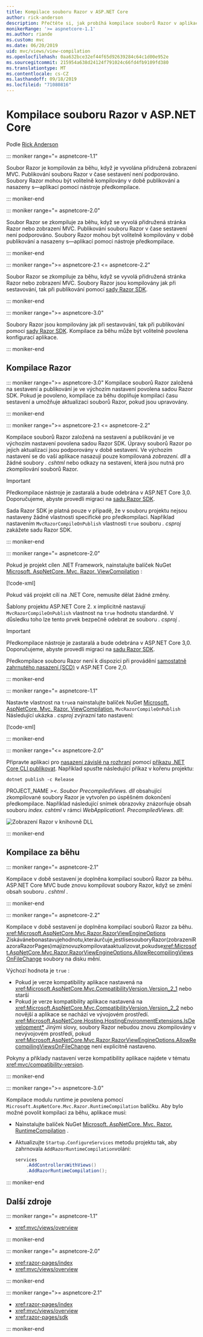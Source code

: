 ```yaml
---
title: Kompilace souboru Razor v ASP.NET Core
author: rick-anderson
description: Přečtěte si, jak probíhá kompilace souborů Razor v aplikaci ASP.NET Core.
monikerRange: '>= aspnetcore-1.1'
ms.author: riande
ms.custom: mvc
ms.date: 06/20/2019
uid: mvc/views/view-compilation
ms.openlocfilehash: 0aa632bce32ef44f65d92639284c64c1d00e952e
ms.sourcegitcommit: 215954a638d24124f791024c66fd4fb9109fd380
ms.translationtype: MT
ms.contentlocale: cs-CZ
ms.lasthandoff: 09/18/2019
ms.locfileid: "71080816"
---
```

# <a name="razor-file-compilation-in-aspnet-core"></a>Kompilace souboru Razor v ASP.NET Core

Podle [Rick Anderson](https://twitter.com/RickAndMSFT)

::: moniker range="= aspnetcore-1.1"

Soubor Razor je kompilován za běhu, když je vyvolána přidružená zobrazení MVC. Publikování souboru Razor v čase sestavení není podporováno. Soubory Razor mohou být volitelně kompilovány v době publikování a nasazeny s&mdash;aplikací pomocí nástroje předkompilace.

::: moniker-end

::: moniker range="= aspnetcore-2.0"

Soubor Razor se zkompiluje za běhu, když se vyvolá přidružená stránka Razor nebo zobrazení MVC. Publikování souboru Razor v čase sestavení není podporováno. Soubory Razor mohou být volitelně kompilovány v době publikování a nasazeny s&mdash;aplikací pomocí nástroje předkompilace.

::: moniker-end

::: moniker range=">= aspnetcore-2.1 <= aspnetcore-2.2"

Soubor Razor se zkompiluje za běhu, když se vyvolá přidružená stránka Razor nebo zobrazení MVC. Soubory Razor jsou kompilovány jak při sestavování, tak při publikování pomocí [sady Razor SDK](xref:razor-pages/sdk).

::: moniker-end

::: moniker range=">= aspnetcore-3.0"

Soubory Razor jsou kompilovány jak při sestavování, tak při publikování pomocí [sady Razor SDK](xref:razor-pages/sdk). Kompilace za běhu může být volitelně povolena konfigurací aplikace.

::: moniker-end

## <a name="razor-compilation"></a>Kompilace Razor

::: moniker range=">= aspnetcore-3.0"
Kompilace souborů Razor založená na sestavení a publikování je ve výchozím nastavení povolena sadou Razor SDK. Pokud je povoleno, kompilace za běhu doplňuje kompilaci času sestavení a umožňuje aktualizaci souborů Razor, pokud jsou upravovány.

::: moniker-end

::: moniker range=">= aspnetcore-2.1 <= aspnetcore-2.2"

Kompilace souborů Razor založená na sestavení a publikování je ve výchozím nastavení povolena sadou Razor SDK. Úpravy souborů Razor po jejich aktualizaci jsou podporovány v době sestavení. Ve výchozím nastavení se do vaší aplikace nasazují pouze kompilovaná *zobrazení. dll* a žádné soubory *. cshtml* nebo odkazy na sestavení, která jsou nutná pro zkompilování souborů Razor.

> [!IMPORTANT]
> Předkompilace nástroje je zastaralá a bude odebrána v ASP.NET Core 3,0. Doporučujeme, abyste provedli migraci na [sadu Razor SDK](xref:razor-pages/sdk).
>
> Sada Razor SDK je platná pouze v případě, že v souboru projektu nejsou nastaveny žádné vlastnosti specifické pro předkompilaci. Například nastavením `MvcRazorCompileOnPublish` vlastnosti `true` souboru *. csproj* zakážete sadu Razor SDK.

::: moniker-end

::: moniker range="= aspnetcore-2.0"

Pokud je projekt cílen .NET Framework, nainstalujte balíček NuGet [Microsoft. AspNetCore. Mvc. Razor. ViewCompilation](https://www.nuget.org/packages/Microsoft.AspNetCore.Mvc.Razor.ViewCompilation/) :

[!code-xml[](view-compilation/sample/DotNetFrameworkProject.csproj?name=snippet_ViewCompilationPackage)]

Pokud váš projekt cílí na .NET Core, nemusíte dělat žádné změny.

Šablony projektu ASP.NET Core 2. x implicitně nastavují `MvcRazorCompileOnPublish` vlastnost na `true` hodnotu standardně. V důsledku toho lze tento prvek bezpečně odebrat ze souboru *. csproj* .

> [!IMPORTANT]
> Předkompilace nástroje je zastaralá a bude odebrána v ASP.NET Core 3,0. Doporučujeme, abyste provedli migraci na [sadu Razor SDK](xref:razor-pages/sdk).
>
> Předkompilace souboru Razor není k dispozici při provádění [samostatně zahrnutého nasazení (SCD)](/dotnet/core/deploying/#self-contained-deployments-scd) v ASP.NET Core 2,0.

::: moniker-end

::: moniker range="= aspnetcore-1.1"

Nastavte vlastnost na `true`a nainstalujte balíček NuGet [Microsoft. AspNetCore. Mvc. Razor. ViewCompilation.](https://www.nuget.org/packages/Microsoft.AspNetCore.Mvc.Razor.ViewCompilation/) `MvcRazorCompileOnPublish` Následující ukázka *. csproj* zvýrazní tato nastavení:

[!code-xml[](view-compilation/sample/MvcRazorCompileOnPublish.csproj?highlight=4,10)]

::: moniker-end

::: moniker range="<= aspnetcore-2.0"

Připravte aplikaci pro [nasazení závislé na rozhraní](/dotnet/core/deploying/#framework-dependent-deployments-fdd) pomocí [příkazu .NET Core CLI publikovat](/dotnet/core/tools/dotnet-publish). Například spusťte následující příkaz v kořenu projektu:

```dotnetcli
dotnet publish -c Release
```

PROJECT_NAME  *>\<. Soubor PrecompiledViews. dll* obsahující zkompilované soubory Razor je vytvořen po úspěšném dokončení předkompilace. Například následující snímek obrazovky znázorňuje obsah souboru *index. cshtml* v rámci *WebApplication1. PrecompiledViews. dll*:

![Zobrazení Razor v knihovně DLL](view-compilation/_static/razor-views-in-dll.png)

::: moniker-end

## <a name="runtime-compilation"></a>Kompilace za běhu

::: moniker range="= aspnetcore-2.1"

Kompilace v době sestavení je doplněna kompilací souborů Razor za běhu. ASP.NET Core MVC bude znovu kompilovat soubory Razor, když se změní obsah souboru *. cshtml* .

::: moniker-end

::: moniker range="= aspnetcore-2.2"

Kompilace v době sestavení je doplněna kompilací souborů Razor za běhu. <xref:Microsoft.AspNetCore.Mvc.Razor.RazorViewEngineOptions> Získávánebonastavujehodnotu,kteráurčuje,jestlisesouboryRazor(zobrazeníRazoraRazorPages)majíznovuzkompilovataaktualizovat,pokudse<xref:Microsoft.AspNetCore.Mvc.Razor.RazorViewEngineOptions.AllowRecompilingViewsOnFileChange> soubory na disku mění.

Výchozí hodnota je `true` :

* Pokud je verze kompatibility aplikace nastavená na <xref:Microsoft.AspNetCore.Mvc.CompatibilityVersion.Version_2_1> nebo starší
* Pokud je verze kompatibility aplikace nastavená na <xref:Microsoft.AspNetCore.Mvc.CompatibilityVersion.Version_2_2> nebo novější a aplikace se nachází ve vývojovém prostředí. <xref:Microsoft.AspNetCore.Hosting.HostingEnvironmentExtensions.IsDevelopment*> Jinými slovy, soubory Razor nebudou znovu zkompilovány v nevývojovém prostředí, pokud <xref:Microsoft.AspNetCore.Mvc.Razor.RazorViewEngineOptions.AllowRecompilingViewsOnFileChange> není explicitně nastaveno.

Pokyny a příklady nastavení verze kompatibility aplikace najdete v tématu <xref:mvc/compatibility-version>.

::: moniker-end

::: moniker range=">= aspnetcore-3.0"

Kompilace modulu runtime je povolena pomocí `Microsoft.AspNetCore.Mvc.Razor.RuntimeCompilation` balíčku. Aby bylo možné povolit kompilaci za běhu, aplikace musí:

* Nainstalujte balíček NuGet [Microsoft. AspNetCore. Mvc. Razor. RuntimeCompilation](https://www.nuget.org/packages/Microsoft.AspNetCore.Mvc.Razor.RuntimeCompilation/) .
* Aktualizujte `Startup.ConfigureServices` metodu projektu tak, aby zahrnovala `AddRazorRuntimeCompilation`volání:

  ```csharp
  services
      .AddControllersWithViews()
      .AddRazorRuntimeCompilation();
  ```

::: moniker-end

## <a name="additional-resources"></a>Další zdroje

::: moniker range="= aspnetcore-1.1"

* <xref:mvc/views/overview>

::: moniker-end

::: moniker range="= aspnetcore-2.0"

* <xref:razor-pages/index>
* <xref:mvc/views/overview>

::: moniker-end

::: moniker range=">= aspnetcore-2.1"

* <xref:razor-pages/index>
* <xref:mvc/views/overview>
* <xref:razor-pages/sdk>

::: moniker-end

